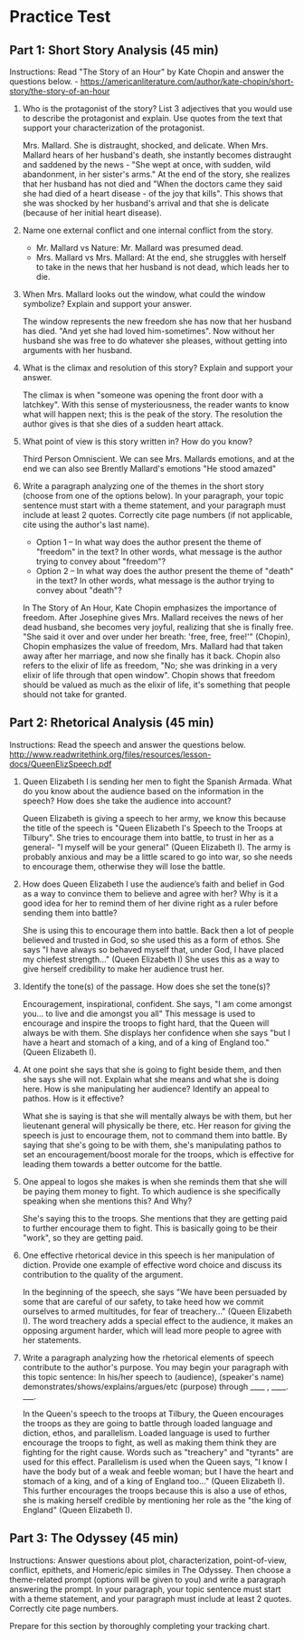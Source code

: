 # Practice Test

## Part 1: Short Story Analysis (45 min)

Instructions: Read "The Story of an Hour" by Kate Chopin and answer the questions below. - https://americanliterature.com/author/kate-chopin/short-story/the-story-of-an-hour

1. Who is the protagonist of the story? List 3 adjectives that you would use to describe the protagonist and explain. Use quotes from the text that support your characterization of the protagonist.

    Mrs. Mallard. She is distraught, shocked, and delicate. When Mrs. Mallard hears of her husband's death, she instantly becomes distraught and saddened by the news - "She wept at once, with sudden, wild abandonment, in her sister's arms." At the end of the story, she realizes that her husband has not died and "When the doctors came they said she had died of a heart disease - of the joy that kills". This shows that she was shocked by her husband's arrival and that she is delicate (because of her initial heart disease).

2. Name one external conflict and one internal conflict from the story.

    - Mr. Mallard vs Nature: Mr. Mallard was presumed dead.
    - Mrs. Mallard vs Mrs. Mallard: At the end, she struggles with herself to take in the news that her husband is not dead, which leads her to die.

3. When Mrs. Mallard looks out the window, what could the window symbolize? Explain and support your answer.

    The window represents the new freedom she has now that her husband has died. "And yet she had loved him-sometimes". Now without her husband she was free to do whatever she pleases, without getting into arguments with her husband.

4. What is the climax and resolution of this story? Explain and support your answer.

    The climax is when "someone was opening the front door with a latchkey". With this sense of mysteriousness, the reader wants to know what will happen next; this is the peak of the story. The resolution the author gives is that she dies of a sudden heart attack.

5. What point of view is this story written in? How do you know?

    Third Person Omniscient. We can see Mrs. Mallards emotions, and at the end we can also see Brently Mallard's emotions "He stood amazed"

6. Write a paragraph analyzing one of the themes in the short story (choose from one of the options below). In your paragraph, your topic sentence must start with a theme statement, and your paragraph must include at least 2 quotes. Correctly cite page numbers (if not applicable, cite using the author's last name).

    - Option 1 – In what way does the author present the theme of "freedom" in the text? In other words, what message is the author trying to convey about "freedom"?
    - Option 2 – In what way does the author present the theme of "death" in the text? In other words, what message is the author trying to convey about "death"?

    In The Story of An Hour, Kate Chopin emphasizes the importance of freedom. After Josephine gives Mrs. Mallard receives the news of her dead husband, she becomes very joyful, realizing that she is finally free. "She said it over and over under her breath: 'free, free, free!'" (Chopin), Chopin emphasizes the value of freedom, Mrs. Mallard had that taken away after her marriage, and now she finally has it back. Chopin also refers to the elixir of life as freedom, "No; she was drinking in a very elixir of life through that open window". Chopin shows that freedom should be valued as much as the elixir of life, it's something that people should not take for granted.

## Part 2: Rhetorical Analysis (45 min)

Instructions: Read the speech and answer the questions below.  http://www.readwritethink.org/files/resources/lesson-docs/QueenElizSpeech.pdf

1. Queen Elizabeth I is sending her men to fight the Spanish Armada. What do you know about the audience based on the information in the speech? How does she take the audience into account?

    Queen Elizabeth is giving a speech to her army, we know this because the title of the speech is "Queen Elizabeth I's Speech to the Troops at Tilbury". She tries to encourage them into battle, to trust in her as a general- "I myself will be your general" (Queen Elizabeth I). The army is probably anxious and may be a little scared to go into war, so she needs to encourage them, otherwise they will lose the battle.

2. How does Queen Elizabeth I use the audience’s faith and belief in God as a way to convince them to believe and agree with her? Why is it a good idea for her to remind them of her divine right as a ruler before sending them into battle?

    She is using this to encourage them into battle. Back then a lot of people believed and trusted in God, so she used this as a form of ethos. She says "I have always so behaved myself that, under God, I have placed my chiefest strength…" (Queen Elizabeth I) She uses this as a way to give herself credibility to make her audience trust her.

3. Identify the tone(s) of the passage. How does she set the tone(s)?

    Encouragement, inspirational, confident. She says, "I am come amongst you… to live and die amongst you all" This message is used to encourage and inspire the troops to fight hard, that the Queen will always be with them. She displays her confidence when she says "but I have a heart and stomach of a king, and of a king of England too." (Queen Elizabeth I).

4. At one point she says that she is going to fight beside them, and then she says she will not. Explain what she means and what she is doing here. How is she manipulating her audience? Identify an appeal to pathos. How is it effective?

    What she is saying is that she will mentally always be with them, but her lieutenant general will physically be there, etc. Her reason for giving the speech is just to encourage them, not to command them into battle. By saying that she's going to be with them, she's manipulating pathos to set an encouragement/boost morale for the troops, which is effective for leading them towards a better outcome for the battle.

5. One appeal to logos she makes is when she reminds them that she will be paying them money to fight. To which audience is she specifically speaking when she mentions this? And Why?

    She's saying this to the troops. She mentions that they are getting paid to further encourage them to fight. This is basically going to be their "work", so they are getting paid.

6. One effective rhetorical device in this speech is her manipulation of diction. Provide one example of effective word choice and discuss its contribution to the quality of the argument.

    In the beginning of the speech, she says "We have been persuaded by some that are careful of our safety, to take heed how we commit ourselves to armed multitudes, for fear of treachery…"  (Queen Elizabeth I). The word treachery adds a special effect to the audience, it makes an opposing argument harder, which will lead more people to agree with her statements.

7. Write a paragraph analyzing how the rhetorical elements of speech contribute to the author's purpose. You may begin your paragraph with this topic sentence: In his/her speech to (audience), (speaker's name) demonstrates/shows/explains/argues/etc (purpose) through ____ , ____. ___.

    In the Queen's speech to the troops at Tilbury, the Queen encourages the troops as they are going to battle through loaded language and diction, ethos, and parallelism. Loaded language is used to further encourage the troops to fight, as well as making them think they are fighting for the right cause. Words such as "treachery" and "tyrants" are used for this effect. Parallelism is used when the Queen says, "I know I have the body but of a weak and feeble woman; but I have the heart and stomach of a king, and of a king of England too…" (Queen Elizabeth I). This further encourages the troops because this is also a use of ethos, she is making herself credible by mentioning her role as the "the king of England" (Queen Elizabeth I).

## Part 3: The Odyssey (45 min)

Instructions: Answer questions about plot, characterization, point-of-view, conflict, epithets, and Homeric/epic similes in The Odyssey. Then choose a theme-related prompt (options will be given to you) and write a paragraph answering the prompt. In your paragraph, your topic sentence must start with a theme statement, and your paragraph must include at least 2 quotes. Correctly cite page numbers.

Prepare for this section by thoroughly completing your tracking chart.
